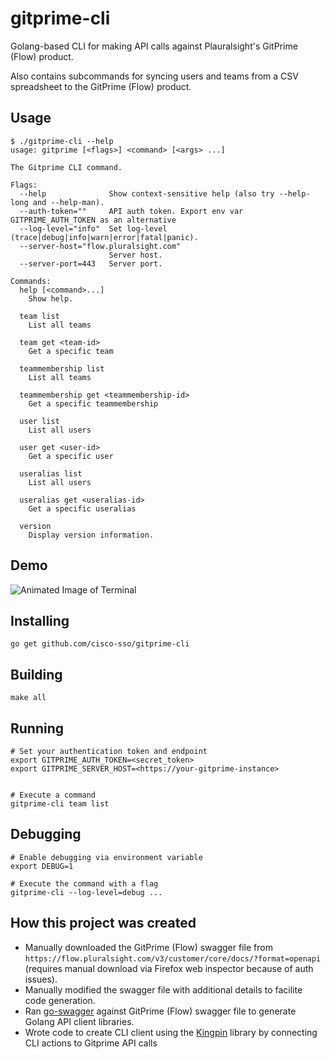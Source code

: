 # gitprime-cli

Golang-based CLI for making API calls against Plauralsight's GitPrime (Flow) product.

Also contains subcommands for syncing users and teams from a CSV spreadsheet to the GitPrime (Flow) product.

## Usage

```
$ ./gitprime-cli --help
usage: gitprime [<flags>] <command> [<args> ...]

The Gitprime CLI command.

Flags:
  --help              Show context-sensitive help (also try --help-long and --help-man).
  --auth-token=""     API auth token. Export env var GITPRIME_AUTH_TOKEN as an alternative
  --log-level="info"  Set log-level (trace|debug|info|warn|error|fatal|panic).
  --server-host="flow.pluralsight.com"
                      Server host.
  --server-port=443   Server port.

Commands:
  help [<command>...]
    Show help.

  team list
    List all teams

  team get <team-id>
    Get a specific team

  teammembership list
    List all teams

  teammembership get <teammembership-id>
    Get a specific teammembership

  user list
    List all users

  user get <user-id>
    Get a specific user

  useralias list
    List all users

  useralias get <useralias-id>
    Get a specific useralias

  version
    Display version information.
```

## Demo

![Animated Image of Terminal](https://github.com/cisco-sso/gitprime-cli/raw/master/demo/demo.gif)

## Installing

```
go get github.com/cisco-sso/gitprime-cli
```


## Building

```
make all
```


## Running

```
# Set your authentication token and endpoint
export GITPRIME_AUTH_TOKEN=<secret_token>
export GITPRIME_SERVER_HOST=<https://your-gitprime-instance>


# Execute a command
gitprime-cli team list
```

## Debugging

```
# Enable debugging via environment variable
export DEBUG=1

# Execute the command with a flag
gitprime-cli --log-level=debug ...
```

## How this project was created

* Manually downloaded the GitPrime (Flow) swagger file from `https://flow.pluralsight.com/v3/customer/core/docs/?format=openapi` (requires manual download via Firefox web inspector because of auth issues).
* Manually modified the swagger file with additional details to facilite code generation.
* Ran [go-swagger](https://github.com/go-swagger/go-swagger) against GitPrime (Flow) swagger file to generate Golang API client libraries.
* Wrote code to create CLI client using the [Kingpin](https://github.com/alecthomas/kingpin) library by connecting CLI actions to Gitprime API calls
